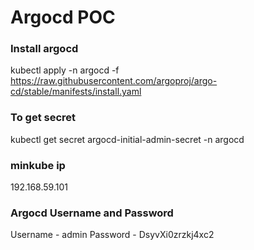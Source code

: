 # Argocd POC

### Install argocd  
kubectl apply -n argocd -f https://raw.githubusercontent.com/argoproj/argo-cd/stable/manifests/install.yaml

### To get secret
kubectl get secret argocd-initial-admin-secret -n argocd 

### minkube ip 
192.168.59.101

### Argocd Username and Password
Username - admin
Password - DsyvXi0zrzkj4xc2

